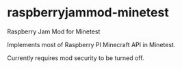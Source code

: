 # raspberryjammod-minetest
Raspberry Jam Mod for Minetest

Implements most of Raspberry PI Minecraft API in Minetest.

Currently requires mod security to be turned off.
